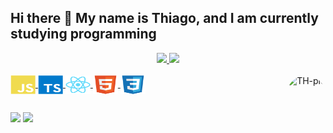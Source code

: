
## Hi there 👋 My name is Thiago, and I am currently studying programming

<div align="center">
  <a href="https://github.com/Thiago-Mota-Santos">
  <img height="180em" src="https://github-readme-stats.vercel.app/api?username=Thiago-Mota-Santos&show_icons=true&theme=dracula&include_all_commits=true&count_private=true"/>
  <img height="180em" src="https://github-readme-stats.vercel.app/api/top-langs/?username=Thiago-Mota-Santos&layout=compact&langs_count=7&theme=dracula"/>
</div>
<div style="display: inline_block"><br>
  <img align="center" alt="TH-Js" height="30" width="40" src="https://raw.githubusercontent.com/devicons/devicon/master/icons/javascript/javascript-plain.svg">
  <img align="center" alt="TH-Ts" height="30" width="40" src="https://raw.githubusercontent.com/devicons/devicon/master/icons/typescript/typescript-plain.svg">
  <img align="center" alt="TH-React" height="30" width="40" src="https://raw.githubusercontent.com/devicons/devicon/master/icons/react/react-original.svg">
  <img align="center" alt="TH-HTML" height="30" width="40" src="https://raw.githubusercontent.com/devicons/devicon/master/icons/html5/html5-original.svg">
  <img align="center" alt="TH-CSS" height="30" width="40" src="https://raw.githubusercontent.com/devicons/devicon/master/icons/css3/css3-original.svg">
  <img align="right" alt="TH-pic" height="150" style="border-radius:50px;" src="https://cdn.discordapp.com/attachments/779812240106455060/980890239151251486/spooky-ougi.png">
</div>
  
  ##
 
<div> 
  <a href = "mailto:lucimara1422@gmail.com"><img src="https://img.shields.io/badge/-Gmail-%23333?style=for-the-badge&logo=gmail&logoColor=white" target="_blank"></a>
  <a href="https://www.linkedin.com/in/thzinh-mota-1a38a8224/target="_blank"><img src="https://img.shields.io/badge/-LinkedIn-%230077B5?style=for-the-badge&logo=linkedin&logoColor=white" target="_blank"></a> 
 
  
 
</div>

